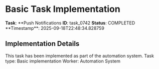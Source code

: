 # Basic Task Implementation

**Task**: **Push Notifications
**ID**: task_0742
**Status**: COMPLETED
**Timestamp\*\*: 2025-09-18T22:48:34.828759

## Implementation Details

This task has been implemented as part of the automation system.
Task type: Basic implementation
Worker: Automation System
